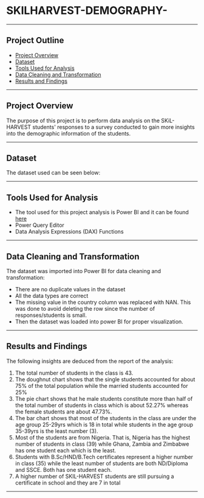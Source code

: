 # SKILHARVEST-DEMOGRAPHY-


---

## **Project Outline**
- [Project Overview](#Project-Overview)
- [Dataset](#Dataset)
- [Tools Used for Analysis](#Tools-Used-for-Analysis)
- [Data Cleaning and Transformation](#Data-Cleaning-and-Transformation)
- [Results and Findings](#Results-and-Findings)

---

## Project Overview

The purpose of this project is to perform data analysis on the SKiL-HARVEST students' responses to a survey conducted to gain more insights into the demographic information of the students.

---
## Dataset
The dataset used can be seen below:


---

## Tools Used for Analysis 
- The tool used for this project analysis is Power BI and it can be found [here](https://powerbi.microsoft.com/en-us/downloads/)
- Power Query Editor
- Data Analysis Expressions (DAX) Functions 

---

## Data Cleaning and Transformation

The dataset was imported into Power BI for data cleaning and transformation:

- There are no duplicate values in the dataset
- All the data types are correct
- The missing value in the country column was replaced with NAN. This was done to avoid deleting the row since the number of responses/students is small.
- Then the dataset was loaded into power BI for proper visualization.

---

## Results and Findings

The following insights are deduced from the report of the analysis:

1. The total number of students in the class is 43.
2. The doughnut chart shows that the single students accounted for about 75% of the total population while the married students accounted for 25%
3. The pie chart shows that he male students constitute more than half of the total number of students in class which is about 52.27% whereas the female students are about 47.73%.
4. The bar chart shows that most of the students in the class are under the age group 25-29yrs which is 18 in total while students in the age group 35-39yrs is the least number (3).
5. Most of the students are from Nigeria. That is, Nigeria has the highest number of students in class (39) while Ghana, Zambia and Zimbabwe has one student each which is the least.
6. Students with B.Sc/HND/B.Tech certificates represent a higher number in class (35) while the least number of students are both ND/Diploma and SSCE. Both has one student each.
7. A higher number of SKIL-HARVEST students are still pursuing a certificate in school and they are 7 in total

---
